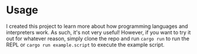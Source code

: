 # Usage

I created this project to learn more about how programming languages and interpreters
work. As such, it's not very useful! However, if you want to try it out for whatever
reason, simply clone the repo and run `cargo run` to run the REPL or `cargo run example.script`
to execute the example script.
